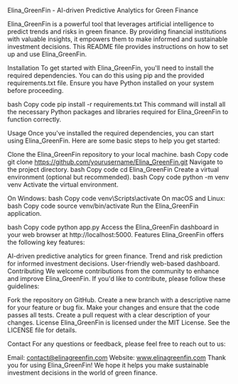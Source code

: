 Elina_GreenFin - AI-driven Predictive Analytics for Green Finance

Elina_GreenFin is a powerful tool that leverages artificial intelligence to predict trends and risks in green finance. By providing financial institutions with valuable insights, it empowers them to make informed and sustainable investment decisions. This README file provides instructions on how to set up and use Elina_GreenFin.

Installation
To get started with Elina_GreenFin, you'll need to install the required dependencies. You can do this using pip and the provided requirements.txt file. Ensure you have Python installed on your system before proceeding.

bash
Copy code
pip install -r requirements.txt
This command will install all the necessary Python packages and libraries required for Elina_GreenFin to function correctly.

Usage
Once you've installed the required dependencies, you can start using Elina_GreenFin. Here are some basic steps to help you get started:

Clone the Elina_GreenFin repository to your local machine.
bash
Copy code
git clone https://github.com/yourusername/Elina_GreenFin.git
Navigate to the project directory.
bash
Copy code
cd Elina_GreenFin
Create a virtual environment (optional but recommended).
bash
Copy code
python -m venv venv
Activate the virtual environment.

On Windows:
bash
Copy code
venv\Scripts\activate
On macOS and Linux:
bash
Copy code
source venv/bin/activate
Run the Elina_GreenFin application.

bash
Copy code
python app.py
Access the Elina_GreenFin dashboard in your web browser at http://localhost:5000.
Features
Elina_GreenFin offers the following key features:

AI-driven predictive analytics for green finance.
Trend and risk prediction for informed investment decisions.
User-friendly web-based dashboard.
Contributing
We welcome contributions from the community to enhance and improve Elina_GreenFin. If you'd like to contribute, please follow these guidelines:

Fork the repository on GitHub.
Create a new branch with a descriptive name for your feature or bug fix.
Make your changes and ensure that the code passes all tests.
Create a pull request with a clear description of your changes.
License
Elina_GreenFin is licensed under the MIT License. See the LICENSE file for details.

Contact
For any questions or feedback, please feel free to reach out to us:

Email: contact@elinagreenfin.com
Website: www.elinagreenfin.com
Thank you for using Elina_GreenFin! We hope it helps you make sustainable investment decisions in the world of green finance.






